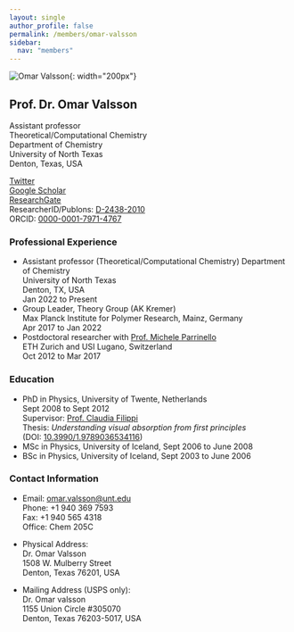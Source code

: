 ```yaml
---
layout: single
author_profile: false
permalink: /members/omar-valsson
sidebar:
  nav: "members"
---
```


![Omar Valsson]({{site.url}}/assets/images/OmarValsson.jpg){: width="200px"}

## Prof. Dr. Omar Valsson
Assistant professor  
Theoretical/Computational Chemistry  
Department of Chemistry  
University of North Texas  
Denton, Texas, USA  

[Twitter](https://twitter.com/OmarValsson)  
[Google Scholar](https://scholar.google.nl/citations?user=hd8q6KgAAAAJhl=en)  
[ResearchGate](https://www.researchgate.net/profile/Omar_Valsson2)  
ResearcherID/Publons: [D-2438-2010](http://www.researcherid.com/rid/D-2438-2010)  
ORCID: [0000-0001-7971-4767](http://orcid.org/0000-0001-7971-4767)  

### Professional Experience

* Assistant professor (Theoretical/Computational Chemistry)
  Department of Chemistry  
  University of North Texas  
  Denton, TX, USA  
  Jan 2022 to Present
* Group Leader, Theory Group (AK Kremer)  
  Max Planck Institute for Polymer Research, Mainz, Germany  
  Apr 2017 to Jan 2022
* Postdoctoral researcher with [Prof. Michele Parrinello](http://www.rgp.ethz.ch/)  
  ETH Zurich and USI Lugano, Switzerland  
  Oct 2012 to Mar 2017

### Education
* PhD in Physics, University of Twente, Netherlands   
  Sept 2008 to Sept 2012  
  Supervisor: [Prof. Claudia Filippi](https://www.utwente.nl/tnw/ccp/people/academic-staff/claudia-filippi.html)  
  Thesis: *Understanding visual absorption from first principles*  
  (DOI: [10.3990/1.9789036534116](http://doi.org/10.3990/1.9789036534116))
* MSc in Physics, University of Iceland, Sept 2006 to June 2008
* BSc in Physics, University of Iceland, Sept 2003 to June 2006


### Contact Information
* Email: [omar.valsson@unt.edu](mailto:omar.valsson@unt.edu)  
  Phone: +1 940 369 7593  
  Fax: +1 940 565 4318  
  Office: Chem 205C  

* Physical Address:  
  Dr. Omar Valsson   
  1508 W. Mulberry Street  
  Denton, Texas 76201, USA   

* Mailing Address (USPS only):  
  Dr. Omar valsson    
  1155 Union Circle #305070  
  Denton, Texas 76203-5017, USA  
